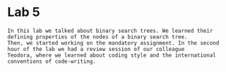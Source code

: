# Lab 5

	In this lab we talked about binary search trees. We learned their defining properties of the nodes of a binary search tree.
	Then, we started working on the mandatory assignment. In the second hour of the lab we had a review session of our colleague 
	Teodora, where we learned about coding style and the international conventions of code-writing. 


